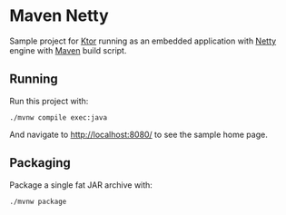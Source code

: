 # Maven Netty

Sample project for [Ktor](https://ktor.io) running as an embedded application with 
[Netty](https://netty.io) engine with [Maven](https://maven.apache.org) build script. 

## Running

Run this project with:

```
./mvnw compile exec:java
```
 
And navigate to [http://localhost:8080/](http://localhost:8080/) to see the sample home page.  

## Packaging

Package a single fat JAR archive with:

```
./mvnw package
```
